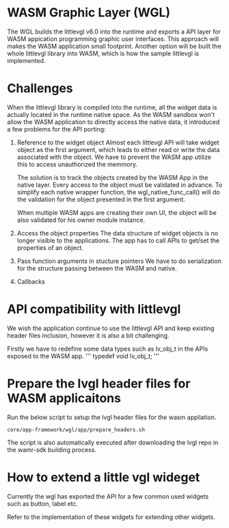 WASM Graphic Layer (WGL)
=======

The WGL builds the littlevgl v6.0 into the runtime and exports a API layer for WASM appication programming graphic user interfaces. This approach will makes the WASM application small footprint. Another option will be built the whole littlevgl library into WASM, which is how the sample littlevgl is implemented. 

# Challenges

When the littlevgl library is compiled into the runtime, all the widget data is actually located in the runtime native space. As the WASM sandbox won't allow the WASM application to directly access the native data, it introduced a few problems for the API porting:

1. Reference to the widget object
   Almost each littlevgl API will take widget object as the first argument, which leads to either read or write the data associated with the object. We have to prevent the WASM app utilize this to access unauthorized the memmory. 

   The solution is to track the objects created by the WASM App in the native layer. Every access to the object must be validated in advance. To simplify each native wrapper function, the wgl_native_func_call() will do the validation for the object presented in the first argument.

   When multiple WASM apps are creating their own UI, the object will be also validated for his owner module instance.

2. Access the object properties
   The data structure of widget objects is no longer visible to the applications. The app has to call APIs to get/set the properties of an object.

3. Pass function arguments in stucture pointers
   We have to do serialization for the structure passing between the WASM and native.

4. Callbacks

# API compatibility with littlevgl
We wish the application continue to use the littlevgl API and keep existing header files inclusion, however it is also a bit challenging. 

Firstly we have to redefine some data types such as lv_obj_t in the APIs exposed to the WASM app. 
'''
typedef void lv_obj_t;
'''



# Prepare the lvgl header files for WASM applicaitons

Run the below script to setup the lvgl header files for the wasm appliation.

```
core/app-framework/wgl/app/prepare_headers.sh
```

The script is also automatically executed after downloading the lvgl repo in the wamr-sdk building process.



# How to extend a little vgl wideget
Currently the wgl has exported the API for a few common used widgets such as button, label etc. 

Refer to the implementation of these widgets for extending other widgets.













































